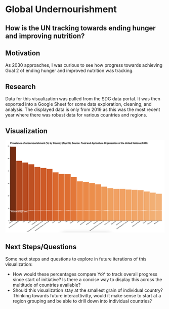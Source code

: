 # Global Undernourishment
## How is the UN tracking towards ending hunger and improving nutrition?

## Motivation
As 2030 approaches, I was curious to see how progress towards achieving Goal 2 of ending hunger and improved nutrition was tracking.

## Research
Data for this visualization was pulled from the SDG data portal. It was then exported into a Google Sheet for some data exploration, cleaning, and analysis. The displayed data is only from 2019 as this was the most recent year where there was robust data for various countries and regions.

## Visualization
![image](https://github.com/stephaniedang/MSDV-Fall-22-Major-Studio-1/blob/main/1D%20Quantitative%20Assignment%20Final/barchart.png)

## Next Steps/Questions
Some next steps and questions to explore in future iterations of this visualization:
- How would these percentages compare YoY to track overall progress since start of initiative? Is there a concise way to display this across the multitude of countries available?
- Should this visualization stay at the smallest grain of individual country? Thinking towards future interacttivitty, would it make sense to start at a region grouping and be able to drill down into individual countries?
